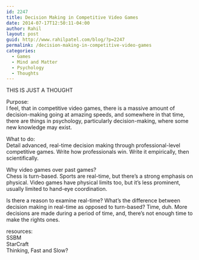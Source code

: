 ```yaml
---
id: 2247
title: Decision Making in Competitive Video Games
date: 2014-07-17T12:50:11-04:00
author: Rahil
layout: post
guid: http://www.rahilpatel.com/blog/?p=2247
permalink: /decision-making-in-competitive-video-games
categories:
  - Games
  - Mind and Matter
  - Psychology
  - Thoughts
---
```

THIS IS JUST A THOUGHT

Purpose:  
I feel, that in competitive video games, there is a massive amount of decision-making going at amazing speeds, and somewhere in that time, there are things in psychology, particularly decision-making, where some new knowledge may exist.

What to do:  
Detail advanced, real-time decision making through professional-level competitive games. Write how professionals win. Write it empirically, then scientifically.

Why video games over past games?  
Chess is turn-based. Sports are real-time, but there&#8217;s a strong emphasis on physical. Video games have physical limits too, but it&#8217;s less prominent, usually limited to hand-eye coordination.

Is there a reason to examine real-time? What&#8217;s the difference between decision making in real-time as opposed to turn-based? Time, duh. More decisions are made during a period of time, and, there&#8217;s not enough time to make the rights ones.

resources:  
SSBM  
StarCraft  
Thinking, Fast and Slow?